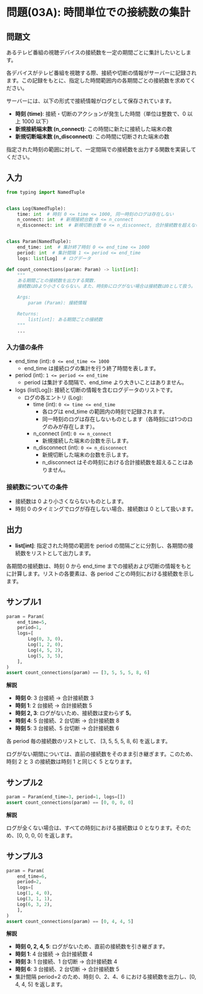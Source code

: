 # 問題(03A): 時間単位での接続数の集計

## 問題文

あるテレビ番組の視聴デバイスの接続数を一定の期間ごとに集計したいとします。

各デバイスがテレビ番組を視聴する際、接続や切断の情報がサーバーに記録されます。この記録をもとに、指定した時間範囲内の各期間ごとの接続数を求めてください。

サーバーには、以下の形式で接続情報がログとして保存されています。

- **時刻 (time)**: 接続・切断のアクションが発生した時間（単位は整数で、0 以上 1000 以下）
- **新規接続端末数 (n\_connect)**: この時間に新たに接続した端末の数
- **新規切断端末数 (n\_disconnect)**: この時間に切断された端末の数

指定された時刻の範囲に対して、一定間隔での接続数を出力する関数を実装してください。

## 入力

```python
from typing import NamedTuple


class Log(NamedTuple):
    time: int  # 時刻 0 <= time <= 1000, 同一時刻のログは存在しない
    n_connect: int  # 新規接続台数 0 <= n_connect
    n_disconnect: int  # 新規切断台数 0 <= n_disconnect, 合計接続数を超えない


class Param(NamedTuple):
    end_time: int  # 集計終了時刻 0 <= end_time <= 1000
    period: int  # 集計間隔 1 <= period <= end_time
    logs: list[Log]  # ログデータ

def count_connections(param: Param) -> list[int]:
    """
    ある期間ごとの接続数を出力する関数.
    接続数は0より小さくならない。また、時刻0にログがない場合は接続数は0として扱う。

    Args:
        param (Param): 接続情報

    Returns:
        list[int]: ある期間ごとの接続数
    """
    ...
```


### 入力値の条件

- end_time (int): `0 <= end_time <= 1000`
  - end_time は接続ログの集計を行う終了時間を表します。
- period (int): `1 <= period <= end_time`
  - period は集計する間隔で、end_time より大きいことはありません。
- logs (list[Log]): 接続と切断の情報を含むログデータのリストです。
  - ログの各エントリ (Log):
    - time (int): `0 <= time <= end_time`
      - 各ログは end_time の範囲内の時刻で記録されます。
      - 同一時刻のログは存在しないものとします（各時刻には1つのログのみが存在します）。
    - n_connect (int): `0 <= n_connect`
      - 新規接続した端末の台数を示します。
    - n_disconnect (int): `0 <= n_disconnect`
      - 新規切断した端末の台数を示します。
      - n_disconnect はその時刻における合計接続数を超えることはありません。

### 接続数についての条件

- 接続数は 0 より小さくならないものとします。
- 時刻 0 のタイミングでログが存在しない場合、接続数は 0 として扱います。

## 出力

- **list[int]**: 指定された時間の範囲を period の間隔ごとに分割し、各期間の接続数をリストとして出力します。

各期間の接続数は、時刻 0 から end_time までの接続および切断の情報をもとに計算します。リストの各要素は、各 period ごとの時刻における接続数を示します。

## サンプル1

```python
param = Param(
    end_time=5,
    period=1,
    logs=[
        Log(0, 3, 0),
        Log(1, 2, 0),
        Log(4, 5, 2),
        Log(5, 3, 5),
    ],
)
assert count_connections(param) == [3, 5, 5, 5, 8, 6]
```

**解説**

- **時刻 0**: 3 台接続 → 合計接続数 3
- **時刻 1**: 2 台接続 → 合計接続数 5
- **時刻 2, 3**: ログがないため、接続数は変わらず **5**。
- **時刻 4**: 5 台接続、2 台切断 → 合計接続数 8
- **時刻 5**: 3 台接続、5 台切断 → 合計接続数 6

各 period 毎の接続数のリストとして、 [3, 5, 5, 5, 8, 6] を返します。

ログがない期間については、直前の接続数をそのまま引き継ぎます。このため、時刻 2 と 3 の接続数は時刻 1 と同じく 5 となります。

## サンプル2

```python
param = Param(end_time=3, period=1, logs=[])
assert count_connections(param) == [0, 0, 0, 0]
```

**解説**

ログが全くない場合は、すべての時刻における接続数は 0 となります。そのため、[0, 0, 0, 0] を返します。

## サンプル3

```python
param = Param(
    end_time=6,
    period=2,
    logs=[
    Log(1, 4, 0),
    Log(3, 1, 1),
    Log(6, 3, 2),
    ],
)
assert count_connections(param) == [0, 4, 4, 5]
```

**解説**

- **時刻 0, 2, 4, 5**: ログがないため、直前の接続数を引き継ぎます。
- **時刻 1**: 4 台接続 → 合計接続数 4
- **時刻 3**: 1 台接続、1 台切断 → 合計接続数 4
- **時刻 6**: 3 台接続、2 台切断 → 合計接続数 5
- 集計間隔 period=2 のため、時刻 0、2、4、6 における接続数を出力し、[0, 4, 4, 5] を返します。
